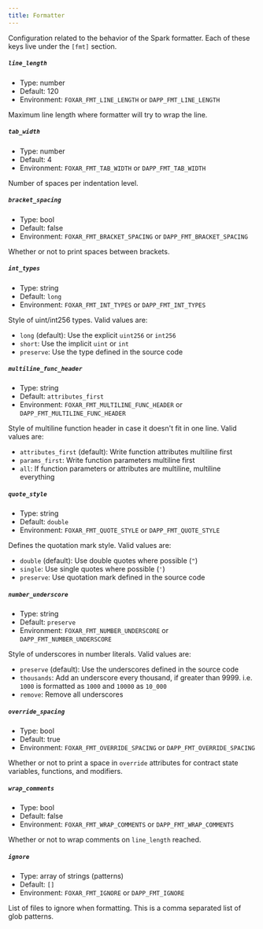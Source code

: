 ```yaml
---
title: Formatter
---
```


Configuration related to the behavior of the Spark formatter. Each of these keys live under the `[fmt]` section.

##### `line_length`

- Type: number
- Default: 120
- Environment: `FOXAR_FMT_LINE_LENGTH` or `DAPP_FMT_LINE_LENGTH`

Maximum line length where formatter will try to wrap the line.

##### `tab_width`

- Type: number
- Default: 4
- Environment: `FOXAR_FMT_TAB_WIDTH` or `DAPP_FMT_TAB_WIDTH`

Number of spaces per indentation level.

##### `bracket_spacing`

- Type: bool
- Default: false
- Environment: `FOXAR_FMT_BRACKET_SPACING` or `DAPP_FMT_BRACKET_SPACING`

Whether or not to print spaces between brackets.

##### `int_types`

- Type: string
- Default: `long`
- Environment: `FOXAR_FMT_INT_TYPES` or `DAPP_FMT_INT_TYPES`

Style of uint/int256 types. Valid values are:

- `long` (default): Use the explicit `uint256` or `int256`
- `short`: Use the implicit `uint` or `int`
- `preserve`: Use the type defined in the source code

##### `multiline_func_header`

- Type: string
- Default: `attributes_first`
- Environment: `FOXAR_FMT_MULTILINE_FUNC_HEADER` or `DAPP_FMT_MULTILINE_FUNC_HEADER`

Style of multiline function header in case it doesn't fit in one line. Valid values are:

- `attributes_first` (default): Write function attributes multiline first
- `params_first`: Write function parameters multiline first
- `all`: If function parameters or attributes are multiline, multiline everything

##### `quote_style`

- Type: string
- Default: `double`
- Environment: `FOXAR_FMT_QUOTE_STYLE` or `DAPP_FMT_QUOTE_STYLE`

Defines the quotation mark style. Valid values are:

- `double` (default): Use double quotes where possible (`"`)
- `single`: Use single quotes where possible (`'`)
- `preserve`: Use quotation mark defined in the source code

##### `number_underscore`

- Type: string
- Default: `preserve`
- Environment: `FOXAR_FMT_NUMBER_UNDERSCORE` or `DAPP_FMT_NUMBER_UNDERSCORE`

Style of underscores in number literals. Valid values are:

- `preserve` (default): Use the underscores defined in the source code
- `thousands`: Add an underscore every thousand, if greater than 9999. i.e. `1000` is formatted as `1000` and `10000` as `10_000`
- `remove`: Remove all underscores

##### `override_spacing`

- Type: bool
- Default: true
- Environment: `FOXAR_FMT_OVERRIDE_SPACING` or `DAPP_FMT_OVERRIDE_SPACING`

Whether or not to print a space in `override` attributes for contract state variables, functions, and modifiers.

##### `wrap_comments`

- Type: bool
- Default: false
- Environment: `FOXAR_FMT_WRAP_COMMENTS` or `DAPP_FMT_WRAP_COMMENTS`

Whether or not to wrap comments on `line_length` reached.

##### `ignore`

- Type: array of strings (patterns)
- Default: `[]`
- Environment: `FOXAR_FMT_IGNORE` or `DAPP_FMT_IGNORE`

List of files to ignore when formatting. This is a comma separated list of glob patterns.
